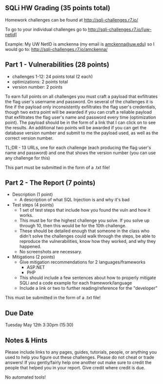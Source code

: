 ## SQLi HW Grading (35 points total)
Homework challenges can be found at http://sqli-challenges.r7.io/

To go to your individual challenges go to http://sqli-challenges.r7.io/[uw-netid]

Example: My UW NetID is amckenna (my email is amckenna@uw.edu) so I would go to: http://sqli-challenges.r7.io/amckenna/

## Part 1 - Vulnerabilities (28 points)
- challenges 1-12: 24 points total (2 each)
- optimizations: 2 points total
- version number: 2 points

To earn full points on all challenges you must craft a payload that exfiltrates the flag user's username and password. On several of the challenges it is fine if the payload only inconsistently exfiltrates the flag user's credentials, though two extra point will be awarded if you can craft a reliable payload that exfiltrates the flag user's name and password every time (optimization point). The payload should be in the form of a link that I can click on to see the results. An additional two points will be awarded if you can get the database version number and submit to me the payload used, as well as the correct version number.

TL;DR - 13 URLs, one for each challenge (each producing the flag user's name and password) and one that shows the version number (you can use any challenge for this)

This part must be submitted in the form of a .txt file!

## Part 2 - The Report (7 points)
- Description (1 point)
	- A description of what SQL Injection is and why it's bad
- Test steps (4 points)
	- 1 set of test steps that include how you found the vuln and how it works.
	- This must be for the highest challenge you solve. If you solve up through 10, then this would be for the 10th challenge.
	- These should be detailed enough that someone in the class who didn't solve the challenges could walk through the steps, be able to reproduce the vulnerabilities, know how they worked, and why they happened.
	- No screenshots are necessary.
- Mitigations (2 points)
	- Give mitigation recommendations for 2 languages/frameworks
		- ASP.NET
		- PHP
	- This should include a few sentences about how to properly mitigate SQLi and a code example for each framework/language
	- Include a link or two to further reading/reference for the "developer"

This must be submitted in the form of a .txt file!

## Due Date
Tuesday May 12th 3:30pm (15:30)

## Notes & Hints
Please include links to any pages, guides, tutorials, people, or anything you used to help you figure out these challenges. Please do not cheat or trade answers! If you gently/fairly help one another out make sure to credit the people that helped you in your report. Give credit where credit is due.

No automated tools!